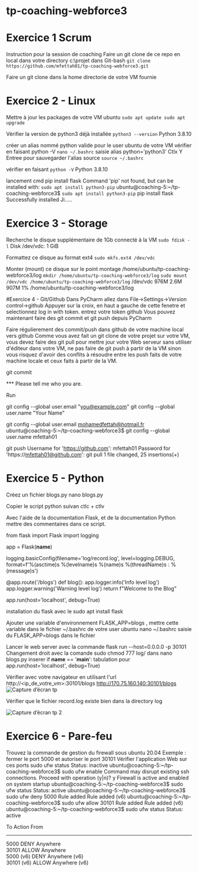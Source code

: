 # tp-coaching-webforce3

# Exercice 1 Scrum
Instruction pour la session de coaching
Faire un git clone de ce repo en local dans votre directory c:\projet dans Git-bash
 `git clone https://github.com/mfettah01/tp-coaching-webforce3.git`

Faire un git clone dans la home directorie de votre VM fournie

# Exercice 2 - Linux
Mettre à jour les packages de votre VM ubuntu
`sudo apt update sudo apt upgrade`

Vérifier la version de python3 déjà installée
`python3 --version` Python 3.8.10

créer un alias nommé python valide pour le user ubuntu de votre VM vérifier en faisant python -V
`nano ~/.bashrc` saisie alias python='python3' Ctlx Y Entree
pour sauvegarder l'alias source `source ~/.bashrc`

vérifier en faisant `python -V`
Python 3.8.10

lancement cmd pip install flask
Command 'pip' not found, but can be installed with:
`sudo apt install python3-pip`
ubuntu@coaching-5:~/tp-coaching-webforce3$ `sudo apt install python3-pip`
pip install flask Successfully installed Ji.....

# Exercice 3 - Storage
Recherche le disque supplémentaire de 1Gb connecté à la VM
`sudo fdisk -l` Disk /dev/vdc: 1 GiB

Formattez ce disque au format ext4
`sudo mkfs.ext4 /dev/vdc`

Monter (mount) ce disque sur le point montage /home/ubuntu/tp-coaching-webforce3/log
`mkdir /home/ubuntu/tp-coaching-webforce3/log`
`sudo mount /dev/vdc /home/ubuntu/tp-coaching-webforce3/log`
/dev/vdc        976M  2.6M  907M   1% /home/ubuntu/tp-coaching-webforce3/log

#Exercice 4 - Git/Github
Dans PyCharm allez dans File->Settings->Version control->github
Appuyer sur la croix, en haut a gauche de cette fenetre et selectionnez log in with token.
entrez votre token github
Vous pouvez maintenant faire des git commit et git push depuis PyCharm

Faire régulierement des commit/push dans github de votre machine local vers github Comme vous avez fait un git clone de votre projet sur votre VM, vous devez faire des git pull pour mettre jour votre Web serveur sans utiliser d'éditeur dans votre VM, ne pas faire de git push à partir de la VM sinon vous risquez d'avoir des conflits à résoudre entre les push faits de votre machine locale et ceux faits à partir de la VM.

git commit

*** Please tell me who you are.

Run

  git config --global user.email "you@example.com"
  git config --global user.name "Your Name"

git config --global user.email mohamedfettah@hotmail.fr
ubuntu@coaching-5:~/tp-coaching-webforce3$ git config --global user.name mfettah01

git push
Username for 'https://github.com': mfettah01
Password for 'https://mfettah01@github.com': 
git pull
1 file changed, 25 insertions(+)

# Exercice 5 - Python
Créez un fichier blogs.py
nano blogs.py

Copier le script python suivan
ctlc + ctlv

Avec l'aide de la documentation Flask, et de la documentation Python mettre des commentaires dans ce script.

from flask import Flask
import logging
 
app = Flask(__name__)
 
logging.basicConfig(filename='log/record.log', level=logging.DEBUG, format=f'%(asctime)s %(levelname)s %(name)s %(threadName)s : %(message)s')
 
@app.route('/blogs')
def blog():
    app.logger.info('Info level log')
    app.logger.warning('Warning level log')
    return f"Welcome to the Blog"
 
app.run(host='localhost', debug=True)

installation du flask avec le sudo apt install flask

Ajouter une variable d'environnement FLASK_APP=blogs , mettre cette variable dans le fichier ~/.bashrc de votre user ubuntu
nano ~/.bashrc saisie du FLASK_APP=blogs dans le fichier

Lancer le web server avec la commande flask run --host=0.0.0.0 -p 30101
Changement droit avec la comande sudo chmod 777 log/
dans nano blogs.py inserer if __name__ == '__main__': tabulation pour  app.run(host='localhost', debug=True)

Vérifier avec votre navigateur en utilisant l'url http://<ip_de_votre_vm>:30101/blogs
http://170.75.160.140:30101/blogs
![Capture d’écran tp](https://user-images.githubusercontent.com/122970879/222707974-eb1891a9-7037-4f3c-b49f-42d0ba7862ca.png)

Vérifier que le fichier record.log existe bien dans la directory log

![Capture d’écran tp 2](https://user-images.githubusercontent.com/122970879/222708767-793442bd-b588-47f8-b263-fea08677d3ed.png)

# Exercice 6 - Pare-feu
Trouvez la commande de gestion du firewall sous ubuntu 20.04 Exemple : fermer le port 5000 et autoriser le port 30101 Vérifier l'application Web sur ces ports
sudo ufw status
Status: inactive
ubuntu@coaching-5:~/tp-coaching-webforce3$ sudo ufw enable
Command may disrupt existing ssh connections. Proceed with operation (y|n)? y
Firewall is active and enabled on system startup
ubuntu@coaching-5:~/tp-coaching-webforce3$ sudo ufw status
Status: active
ubuntu@coaching-5:~/tp-coaching-webforce3$ sudo ufw deny 5000
Rule added
Rule added (v6)
ubuntu@coaching-5:~/tp-coaching-webforce3$ sudo ufw allow 30101
Rule added
Rule added (v6)
ubuntu@coaching-5:~/tp-coaching-webforce3$ sudo ufw status
Status: active

To                         Action      From
--                         ------      ----
5000                       DENY        Anywhere                  
30101                      ALLOW       Anywhere                  
5000 (v6)                  DENY        Anywhere (v6)             
30101 (v6)                 ALLOW       Anywhere (v6)
